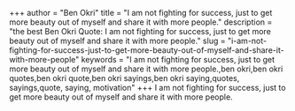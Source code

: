 +++
author = "Ben Okri"
title = "I am not fighting for success, just to get more beauty out of myself and share it with more people."
description = "the best Ben Okri Quote: I am not fighting for success, just to get more beauty out of myself and share it with more people."
slug = "i-am-not-fighting-for-success-just-to-get-more-beauty-out-of-myself-and-share-it-with-more-people"
keywords = "I am not fighting for success, just to get more beauty out of myself and share it with more people.,ben okri,ben okri quotes,ben okri quote,ben okri sayings,ben okri saying,quotes, sayings,quote, saying, motivation"
+++
I am not fighting for success, just to get more beauty out of myself and share it with more people.
